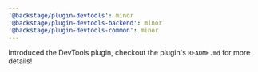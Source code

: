 ```yaml
---
'@backstage/plugin-devtools': minor
'@backstage/plugin-devtools-backend': minor
'@backstage/plugin-devtools-common': minor
---
```


Introduced the DevTools plugin, checkout the plugin's `README.md` for more details!
